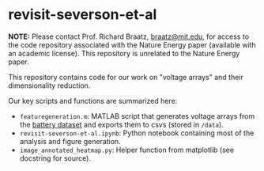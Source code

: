 # revisit-severson-et-al

**NOTE:** Please contact Prof. Richard Braatz, braatz@mit.edu, for access to the code repository associated with the Nature Energy paper (available with an academic license). This repository is unrelated to the Nature Energy paper.

This repository contains code for our work on "voltage arrays" and their dimensionality reduction.

Our key scripts and functions are summarized here:
- `featuregeneration.m`: MATLAB script that generates voltage arrays from the [battery dataset](https://data.matr.io/1/projects/5c48dd2bc625d700019f3204) and exports them to csvs (stored in `/data`).
- `revisit-severson-et-al.ipynb`: Python notebook containing most of the analysis and figure generation.
- `image_annotated_heatmap.py`: Helper function from matplotlib (see docstring for source).